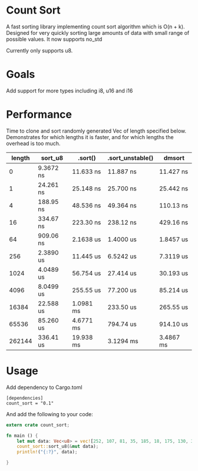 # Count Sort

A fast sorting library implementing count sort algorithm which is O(n + k). Designed for very quickly sorting large amounts of data with small range of possible values. It now supports no_std

Currently only supports u8.

# Goals

Add support for more types including i8, u16 and i16

# Performance

Time to clone and sort randomly generated Vec<u8> of length specified below. Demonstrates for which lengths it is faster, and for which lengths the overhead is too much.

| length | sort_u8   | .sort()   | .sort_unstable() | dmsort    |
|--------|-----------|-----------|------------------|-----------|
| 0      | 9.3672 ns | 11.633 ns | 11.887 ns        | 11.427 ns |
| 1      | 24.261 ns | 25.148 ns | 25.700 ns        | 25.442 ns |
| 4      | 188.95 ns | 48.536 ns | 49.364 ns        | 110.13 ns |
| 16     | 334.67 ns | 223.30 ns | 238.12 ns        | 429.16 ns |
| 64     | 909.06 ns | 2.1638 us | 1.4000 us        | 1.8457 us |
| 256    | 2.3890 us | 11.445 us | 6.5242 us        | 7.3119 us |
| 1024   | 4.0489 us | 56.754 us | 27.414 us        | 30.193 us |
| 4096   | 8.0499 us | 255.55 us | 77.200 us        | 85.214 us |
| 16384  | 22.588 us | 1.0981 ms | 233.50 us        | 265.55 us |
| 65536  | 85.260 us | 4.6771 ms | 794.74 us        | 914.10 us |
| 262144 | 336.41 us | 19.938 ms | 3.1294 ms        | 3.4867 ms |

# Usage

Add dependency to Cargo.toml
```
[dependencies]
count_sort = "0.1"
```

And add the following to your code:

```rust
extern crate count_sort;

fn main () {
	let mut data: Vec<u8> = vec![252, 107, 81, 35, 185, 18, 175, 130, 37, 166];
	count_sort::sort_u8(&mut data);
	println!("{:?}", data);

}
```

